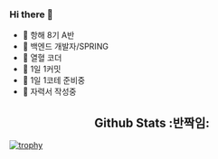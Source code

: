 ### Hi there 👋
- 🌱 항해 8기 A반
- 🌱 백엔드 개발자/SPRING
- 🌱 열혈 코더
- 🌱 1일 1커밋
- 🌱 1일 1코테 준비중
- 🌱 자력서 작성중

<h2 align=center>Github Stats :반짝임:</h2>

[![trophy](https://github-profile-trophy.vercel.app/?username=Oh-Myeongjae&margin-w=15&margin-h=15)](https://github.com/ryo-ma/github-profile-trophy)
